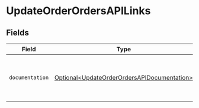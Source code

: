 # UpdateOrderOrdersAPILinks


## Fields

| Field                                                                                                    | Type                                                                                                     | Required                                                                                                 | Description                                                                                              |
| -------------------------------------------------------------------------------------------------------- | -------------------------------------------------------------------------------------------------------- | -------------------------------------------------------------------------------------------------------- | -------------------------------------------------------------------------------------------------------- |
| `documentation`                                                                                          | [Optional\<UpdateOrderOrdersAPIDocumentation>](../../models/errors/UpdateOrderOrdersAPIDocumentation.md) | :heavy_minus_sign:                                                                                       | The URL to the generic Mollie API error handling guide.                                                  |
